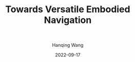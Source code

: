 ---
layout: post
title: "Towards Versatile Embodied Navigation<br><br>"
date: 2022-09-17
author: Hanqing Wang
cover: '/assets/files/posts/ssm/cover.png'
thumbnail: '/assets/files/posts/mtn_22/thumbnail.png'
authors: <strong>Hanqing Wang</strong>,  Wei Liang, Jianbing Shen, Luc Van Gool and Wenguan Wang
venue: "Conference on Neural Information Processing Systems (NeurIPS), 2022"
paper: 'https://arxiv.org/abs/2210.16822'
code: https://github.com/HanqingWangAI/VXN
# demo: https://www.youtube.com/embed/zSM-s7zh-vk
# demo: http://iitlab.bit.edu.cn/mcislab/~liangwei/projects/aaai19_3d_recon/assets/supplementary_2.mp4
# slide: '/assets/files/posts/3d_recon_19/Deep Single-View 3D Object Reconstruction with Visual Hull.pptx'
tags: "Embodied&nbspVision Computer&nbspVision Vision-Language&nbspNavigation"
---